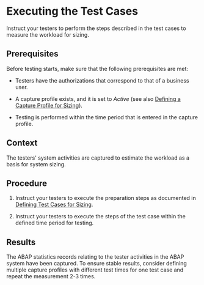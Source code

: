 <!-- loio64716fba70264ab0b0f00f3a867df824 -->

# Executing the Test Cases

Instruct your testers to perform the steps described in the test cases to measure the workload for sizing.



<a name="loio64716fba70264ab0b0f00f3a867df824__prereq_pj1_g1k_hrb"/>

## Prerequisites

Before testing starts, make sure that the following prerequisites are met:

-   Testers have the authorizations that correspond to that of a business user.

-   A capture profile exists, and it is set to *Active* \(see also [Defining a Capture Profile for Sizing](defining-a-capture-profile-for-sizing-ba3ddae.md)\).

-   Testing is performed within the time period that is entered in the capture profile.




## Context

The testers' system activities are captured to estimate the workload as a basis for system sizing.



## Procedure

1.  Instruct your testers to execute the preparation steps as documented in [Defining Test Cases for Sizing](defining-test-cases-for-sizing-0e95d18.md).

2.  Instruct your testers to execute the steps of the test case within the defined time period for testing.




<a name="loio64716fba70264ab0b0f00f3a867df824__result_kqm_v35_tqb"/>

## Results

The ABAP statistics records relating to the tester activities in the ABAP system have been captured. To ensure stable results, consider defining multiple capture profiles with different test times for one test case and repeat the measurement 2-3 times.

